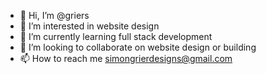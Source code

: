 - 👋 Hi, I’m @griers
- 👀 I’m interested in website design 
- 🌱 I’m currently learning full stack development
- 💞️ I’m looking to collaborate on website design or building
- 📫 How to reach me simongrierdesigns@gmail.com

<!---
griers/griers is a ✨ special ✨ repository because its `README.md` (this file) appears on your GitHub profile.
You can click the Preview link to take a look at your changes.
--->
